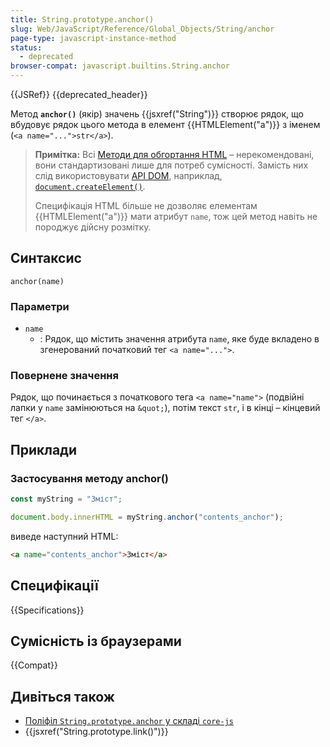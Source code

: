 ```yaml
---
title: String.prototype.anchor()
slug: Web/JavaScript/Reference/Global_Objects/String/anchor
page-type: javascript-instance-method
status:
  - deprecated
browser-compat: javascript.builtins.String.anchor
---
```


{{JSRef}} {{deprecated_header}}

Метод **`anchor()`** (якір) значень {{jsxref("String")}} створює рядок, що вбудовує рядок цього метода в елемент {{HTMLElement("a")}} з іменем (`<a name="...">str</a>`).

> **Примітка:** Всі [Методи для обгортання HTML](/uk/docs/Web/JavaScript/Reference/Global_Objects/String#metody-dlia-obhortannia-v-html) – нерекомендовані, вони стандартизовані лише для потреб сумісності. Замість них слід використовувати [API DOM](/uk/docs/Web/API/Document_Object_Model), наприклад, [`document.createElement()`](/uk/docs/Web/API/Document/createElement).
>
> Специфікація HTML більше не дозволяє елементам {{HTMLElement("a")}} мати атрибут `name`, тож цей метод навіть не породжує дійсну розмітку.

## Синтаксис

```js-nolint
anchor(name)
```

### Параметри

- `name`
  - : Рядок, що містить значення атрибута `name`, яке буде вкладено в згенерований початковий тег `<a name="...">`.

### Повернене значення

Рядок, що починається з початкового тега `<a name="name">` (подвійні лапки у `name` замінюються на `&quot;`), потім текст `str`, і в кінці – кінцевий тег `</a>`.

## Приклади

### Застосування методу anchor()

```js
const myString = "Зміст";

document.body.innerHTML = myString.anchor("contents_anchor");
```

виведе наступний HTML:

```html
<a name="contents_anchor">Зміст</a>
```

## Специфікації

{{Specifications}}

## Сумісність із браузерами

{{Compat}}

## Дивіться також

- [Поліфіл `String.prototype.anchor` у складі `core-js`](https://github.com/zloirock/core-js#ecmascript-string-and-regexp)
- {{jsxref("String.prototype.link()")}}
